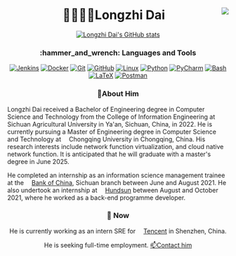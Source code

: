 <h1 align="center">👨‍🎓👨‍💻Longzhi Dai<img align="right" src="https://visitor-badge.laobi.icu/badge?page_id=baozidai.visitor-badge&left_color=royalblue&right_color=black"  /></h1>
<div align="center">
  
[![Longzhi Dai's GitHub stats](https://github-readme-stats.vercel.app/api?username=baozidai&count_private=true&show_icons=true&hide_border=true&title_color=fff&text_color=fff&bg_color=22272E&hide_title=false&show=prs_merged,prs_merged_percentage)](https://github.com/anuraghazra/github-readme-stats)
</div>
<h3 align="center">:hammer_and_wrench: Languages and Tools</h3>

<p align="center">
    <a href="https://www.jenkins.io/" target="_blank"><img src="https://skillicons.dev/icons?i=jenkins&theme=dark" alt="Jenkins"/></a>
    <a href="https://www.docker.com/" target="_blank"><img src="https://skillicons.dev/icons?i=docker&theme=dark" alt="Docker"/></a>
    <a href="https://git-scm.com/" target="_blank"><img src="https://skillicons.dev/icons?i=git&theme=dark" alt="Git"/></a>
    <a href="https://github.com/" target="_blank"><img src="https://skillicons.dev/icons?i=github&theme=dark" alt="GitHub"/></a>
    <a href="https://www.linux.org/" target="_blank"><img src="https://skillicons.dev/icons?i=linux&theme=dark" alt="Linux"/></a>
    <a href="https://www.python.org/" target="_blank"><img src="https://skillicons.dev/icons?i=py&theme=dark" alt="Python"/></a>
    <a href="https://www.jetbrains.com/pycharm/" target="_blank"><img src="https://skillicons.dev/icons?i=pycharm&theme=dark" alt="PyCharm"/></a>
    <a href="https://www.gnu.org/software/bash/" target="_blank"><img src="https://skillicons.dev/icons?i=bash&theme=dark" alt="Bash"/></a>
    <a href="https://www.latex-project.org/" target="_blank"><img src="https://skillicons.dev/icons?i=latex&theme=dark" alt="LaTeX"/></a>
    <a href="https://www.postman.com/" target="_blank"><img src="https://skillicons.dev/icons?i=postman&theme=dark" alt="Postman"/></a>
</p>


<h3 align="center">👦About Him</h3>
<p>
  Longzhi Dai received a Bachelor of Engineering degree in Computer Science and Technology from the College of Information Engineering at <img src="https://www.sicau.edu.cn/theme/images/favicon.ico" style="height: 1em;"/>Sichuan Agricultural University in Ya'an, Sichuan, China, in 2022. He is currently pursuing a Master of Engineering degree in Computer Science and Technology at <img src="https://www.cqu.edu.cn/favicon.ico" style="height: 1em;"/>Chongqing University in Chongqing, China. His research interests include network function virtualization, and  cloud native network function. It is anticipated that he will graduate with a master's degree in June 2025.
</p>
<p>
  He completed an internship as an information science management trainee at the <a href="https://www.boc.cn/en/"><img src="https://www.boc.cn/favicon.ico" style="height: 1em;"/>Bank of China</a>, Sichuan branch between June and August 2021. He also undertook an internship at <a href="https://www.hundsun.com/"><img src="https://www.hundsun.com/bitbug_favicon.ico" style="height: 1em;"/>Hundsun</a> between August and October 2021, where he worked as a back-end programme developer.
<h3 align="center">🔭 Now</h3>
<div align="center">
  <p>
  He is currently working as an intern SRE for <a href="https://www.tencent.com"><img src="https://im.qq.com/favicon.ico" style="height: 1em;"/>Tencent</a> in Shenzhen, China. </p>
  </p>
  <p>
    He is seeking full-time employment. <a href="mailto:dailongzhi@foxmail.com">📫Contact him</a>
  </p></div>
